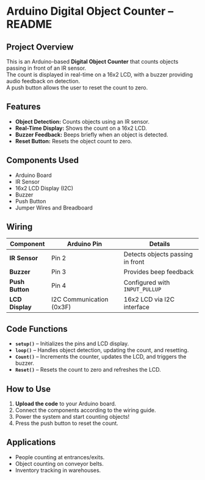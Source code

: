 # Arduino Digital Object Counter – README  

## Project Overview  
This is an Arduino-based **Digital Object Counter** that counts objects passing in front of an IR sensor.  
The count is displayed in real-time on a 16x2 LCD, with a buzzer providing audio feedback on detection.  
A push button allows the user to reset the count to zero.  

## Features  
- **Object Detection:** Counts objects using an IR sensor.  
- **Real-Time Display:** Shows the count on a 16x2 LCD.  
- **Buzzer Feedback:** Beeps briefly when an object is detected.  
- **Reset Button:** Resets the object count to zero.  

## Components Used  
- Arduino Board  
- IR Sensor  
- 16x2 LCD Display (I2C)  
- Buzzer  
- Push Button  
- Jumper Wires and Breadboard  

## Wiring  

| **Component**    | **Arduino Pin**               | **Details**                      |  
|------------------|-------------------------------|----------------------------------|  
| **IR Sensor**     | Pin 2                         | Detects objects passing in front |  
| **Buzzer**        | Pin 3                         | Provides beep feedback           |  
| **Push Button**   | Pin 4                         | Configured with `INPUT_PULLUP`   |  
| **LCD Display**   | I2C Communication (0x3F)      | 16x2 LCD via I2C interface       |  

## Code Functions  
- **`setup()`** – Initializes the pins and LCD display.  
- **`loop()`** – Handles object detection, updating the count, and resetting.  
- **`Count()`** – Increments the counter, updates the LCD, and triggers the buzzer.  
- **`Reset()`** – Resets the count to zero and refreshes the LCD.  

## How to Use  
1. **Upload the code** to your Arduino board.  
2. Connect the components according to the wiring guide.  
3. Power the system and start counting objects!  
4. Press the push button to reset the count.  

## Applications  
- People counting at entrances/exits.  
- Object counting on conveyor belts.  
- Inventory tracking in warehouses.  
